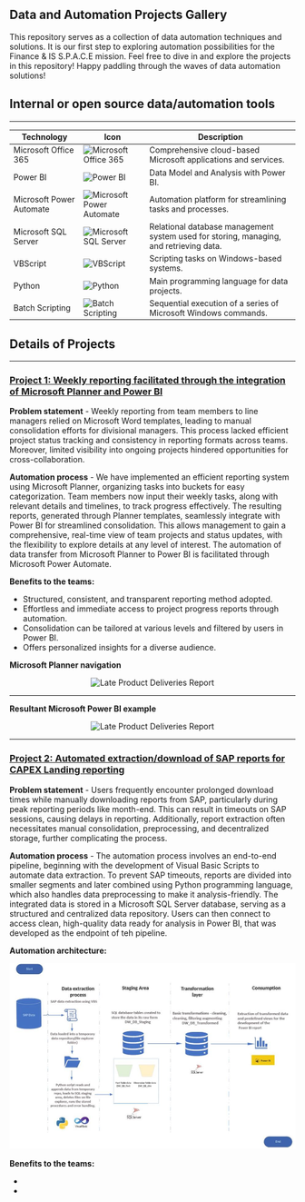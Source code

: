 Data and Automation Projects Gallery
---

This repository serves as a collection of data automation techniques and solutions. It is our first step to exploring automation possibilities for the Finance &amp; IS S.P.A.C.E mission. Feel free to dive in and explore the projects in this repository! Happy paddling through the waves of data automation solutions!

## Internal or open source data/automation tools
---

| Technology | Icon | Description |
|------------|------|-------------|
| Microsoft Office 365 | ![Microsoft Office 365](https://img.shields.io/badge/Product-Office_365-blue?logo=microsoft-office-365&logoColor=white&style=flat-square&s=50) | Comprehensive cloud-based Microsoft applications and services. |
| Power BI | ![Power BI](https://img.shields.io/badge/Analytics-Power_BI-yellow?logo=powerbi&logoColor=white&style=flat-square&s=50) | Data Model and Analysis with Power BI. |
|Microsoft Power Automate | ![Microsoft Power Automate](https://img.shields.io/badge/Automation-Power_Automate-blue?logo=microsoft-power-automate&logoColor=white&style=flat-square&s=50) | Automation platform for streamlining tasks and processes. |
| Microsoft SQL Server | ![Microsoft SQL Server](https://img.shields.io/badge/Database-Microsoft_SQL_Server-darkblue?logo=microsoft-sql-server&logoColor=white&style=plastic&s=50) | Relational database management system used for storing, managing, and retrieving data. |
| VBScript | ![VBScript](https://img.shields.io/badge/Scripting-Visual_Basic-blue?logo=visual-studio&logoColor=white&style=flat-square&s=50) | Scripting tasks on Windows-based systems. |
| Python | ![Python](https://img.shields.io/badge/Programming-Python-blue?logo=python&logoColor=white&style=flat-square&s=50) | Main programming language for data projects. |
| Batch Scripting | ![Batch Scripting](https://img.shields.io/badge/Scripting-Batch-blue?style=flat-square&s=50) | Sequential execution of a series of Microsoft Windows commands. |


## Details of Projects
---

### <u>**Project 1: Weekly reporting facilitated through the integration of Microsoft Planner and Power BI**</u>


**Problem statement** - Weekly reporting from team members to line managers relied on Microsoft Word templates, leading to manual consolidation efforts for divisional managers. This process lacked efficient project status tracking and consistency in reporting formats across teams. Moreover, limited visibility into ongoing projects hindered opportunities for cross-collaboration.

**Automation process** - We have implemented an efficient reporting system using Microsoft Planner, organizing tasks into buckets for easy categorization. Team members now input their weekly tasks, along with relevant details and timelines, to track progress effectively. The resulting reports, generated through Planner templates, seamlessly integrate with Power BI for streamlined consolidation. This allows management to gain a comprehensive, real-time view of team projects and status updates, with the flexibility to explore details at any level of interest. The automation of data transfer from Microsoft Planner to Power BI is facilitated through Microsoft Power Automate.

**Benefits to the teams:**
- Structured, consistent, and transparent reporting method adopted.
- Effortless and immediate access to project progress reports through automation.
- Consolidation can be tailored at various levels and filtered by users in Power BI.
- Offers personalized insights for a diverse audience.


**Microsoft Planner navigation**

<p align="center">
  <img src="https://github.com/CarolMmai/Late-Product-Deliveries-Analysis/blob/main/Late%20Product%20Delivery%20Report.gif" width="800" height="450" alt="Late Product Deliveries Report">
</p>

---

**Resultant Microsoft Power BI example**

<p align="center">
  <img src="https://github.com/CarolMmai/Late-Product-Deliveries-Analysis/blob/main/Late%20Product%20Delivery%20Report.gif" width="800" height="450" alt="Late Product Deliveries Report">
</p>

---

### <u>**Project 2: Automated extraction/download of SAP reports for CAPEX Landing reporting**</u>


**Problem statement** - Users frequently encounter prolonged download times while manually downloading reports from SAP, particularly during peak reporting periods like month-end. This can result in timeouts on SAP sessions, causing delays in reporting. Additionally, report extraction often necessitates manual consolidation, preprocessing, and decentralized storage, further complicating the process.

**Automation process** - The automation process involves an end-to-end pipeline, beginning with the development of Visual Basic Scripts to automate data extraction. To prevent SAP timeouts, reports are divided into smaller segments and later combined using Python programming language, which also handles data preprocessing to make it analysis-friendly. The integrated data is stored in a Microsoft SQL Server database, serving as a structured and centralized data repository. Users can then connect to access clean, high-quality data ready for analysis in Power BI, that was developed as the endpoint of teh pipeline.


**Automation architecture:**

![Automated_SAP_report_extraction_Architecture](https://github.com/SPACE-Mission/Data-and-Automation-Projects-Gallery/blob/main/Automated_SAP_report_extraction_Architecture.JPG)


**Benefits to the teams:**

- 
- 

